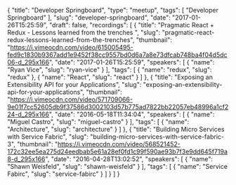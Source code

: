 {
  "title": "Developer Springboard",
  "type": "meetup",
  "tags": [
    "Developer Springboard"
  ],
  "slug": "developer-springboard",
  "date": "2017-01-26T15:25:59",
  "draft": false,
  "recordings": [
    {
      "title": "Pragmatic React + Redux - Lessons learned from the trenches ",
      "slug": "pragmatic-react-redux-lessons-learned-from-the-trenches",
      "thumbnail": "https://i.vimeocdn.com/video/615005495-fed9c1830b9367add1e9452f38cc9557bd0d6a7a8e73dfcab748ba4f04d5dc06-d_295x166",
      "date": "2017-01-26T15:25:59",
      "speakers": [
        {
          "name": "Ryan Vice",
          "slug": "ryan-vice"
        }
      ],
      "tags": [
        {
          "name": "redux",
          "slug": "redux"
        },
        {
          "name": "React",
          "slug": "react"
        }
      ]
    },
    {
      "title": "Exposing an Extensibility API for your Applications",
      "slug": "exposing-an-extensibility-api-for-your-applications",
      "thumbnail": "https://i.vimeocdn.com/video/571709066-9e01f7cc52605db9f37586d3002103d57b775ad7822bb22057eb48996a1cf224-d_295x166",
      "date": "2016-05-18T11:34:04",
      "speakers": [
        {
          "name": "Miguel Castro",
          "slug": "miguel-castro"
        }
      ],
      "tags": [
        {
          "name": "Architecture",
          "slug": "architecture"
        }
      ]
    },
    {
      "title": "Building Micro Services with Service Fabric",
      "slug": "building-micro-services-with-service-fabric-3",
      "thumbnail": "https://i.vimeocdn.com/video/568521452-172c32ee5ea275d24eedbab5e61a28ef0fd1c99f590ae93b7f3e9dd645f719a8-d_295x166",
      "date": "2016-04-28T13:02:52",
      "speakers": [
        {
          "name": "Shawn Weisfeld",
          "slug": "shawn-weisfeld"
        }
      ],
      "tags": [
        {
          "name": "Service Fabirc",
          "slug": "service-fabirc"
        }
      ]
    }
  ]
}